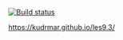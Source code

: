 [![Build status](https://ci.appveyor.com/api/projects/status/okfki984nondrac1?svg=true)](https://ci.appveyor.com/project/KudrMar/les9-3)

https://kudrmar.github.io/les9.3/

